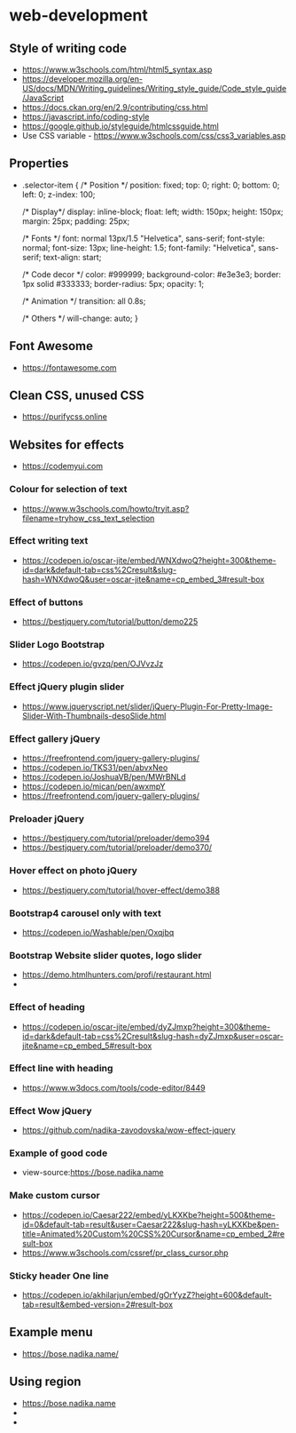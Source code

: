 # web-development

## Style of writing code
* https://www.w3schools.com/html/html5_syntax.asp
* https://developer.mozilla.org/en-US/docs/MDN/Writing_guidelines/Writing_style_guide/Code_style_guide/JavaScript
* https://docs.ckan.org/en/2.9/contributing/css.html
* https://javascript.info/coding-style
* https://google.github.io/styleguide/htmlcssguide.html
* Use CSS variable - https://www.w3schools.com/css/css3_variables.asp

## Properties
* .selector-item {
  /* Position */
  position: fixed;
  top: 0;
  right: 0;
  bottom: 0;
  left: 0;
  z-index: 100;

  /* Display*/
  display: inline-block;
  float: left;
  width: 150px;
  height: 150px;
  margin: 25px;
  padding: 25px;

  /* Fonts */
  font: normal 13px/1.5 "Helvetica", sans-serif;
  font-style: normal;
  font-size: 13px;
  line-height: 1.5;
  font-family: "Helvetica", sans-serif;
  text-align: start;

  /* Code decor */
  color: #999999;
  background-color: #e3e3e3;
  border: 1px solid #333333;
  border-radius: 5px;
  opacity: 1;

  /* Animation */
  transition: all 0.8s;

  /* Others */
  will-change: auto;
}

## Font Awesome
* https://fontawesome.com

## Clean CSS, unused CSS
* https://purifycss.online
  
## Websites for effects
* https://codemyui.com

### Colour for selection of text
* https://www.w3schools.com/howto/tryit.asp?filename=tryhow_css_text_selection

### Effect writing text
* https://codepen.io/oscar-jite/embed/WNXdwoQ?height=300&theme-id=dark&default-tab=css%2Cresult&slug-hash=WNXdwoQ&user=oscar-jite&name=cp_embed_3#result-box

### Effect of buttons
* https://bestjquery.com/tutorial/button/demo225

### Slider Logo Bootstrap
* https://codepen.io/gvzq/pen/OJVvzJz
  
### Effect jQuery plugin slider
* https://www.jqueryscript.net/slider/jQuery-Plugin-For-Pretty-Image-Slider-With-Thumbnails-desoSlide.html

### Effect gallery jQuery
* https://freefrontend.com/jquery-gallery-plugins/
* https://codepen.io/TKS31/pen/abvxNeo
* https://codepen.io/JoshuaVB/pen/MWrBNLd
* https://codepen.io/mican/pen/awxmpY
* https://freefrontend.com/jquery-gallery-plugins/ 

### Preloader jQuery
* https://bestjquery.com/tutorial/preloader/demo394
* https://bestjquery.com/tutorial/preloader/demo370/

### Hover effect on photo jQuery
* https://bestjquery.com/tutorial/hover-effect/demo388

### Bootstrap4 carousel only with text
* https://codepen.io/Washable/pen/Oxqjbq

### Bootstrap Website slider quotes, logo slider
* https://demo.htmlhunters.com/profi/restaurant.html
* 
### Effect of heading
* https://codepen.io/oscar-jite/embed/dyZJmxp?height=300&theme-id=dark&default-tab=css%2Cresult&slug-hash=dyZJmxp&user=oscar-jite&name=cp_embed_5#result-box

### Effect line with heading
* https://www.w3docs.com/tools/code-editor/8449

### Effect Wow jQuery
* https://github.com/nadika-zavodovska/wow-effect-jquery
  
### Example of good code
* view-source:https://bose.nadika.name
  
### Make custom cursor
* https://codepen.io/Caesar222/embed/yLKXKbe?height=500&theme-id=0&default-tab=result&user=Caesar222&slug-hash=yLKXKbe&pen-title=Animated%20Custom%20CSS%20Cursor&name=cp_embed_2#result-box
* https://www.w3schools.com/cssref/pr_class_cursor.php

### Sticky header One line
* https://codepen.io/akhilarjun/embed/gOrYyzZ?height=600&default-tab=result&embed-version=2#result-box

## Example menu
* https://bose.nadika.name/

## Using region
* https://bose.nadika.name
* <!-- #region header -->
* <!-- #endregion header -->
